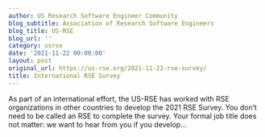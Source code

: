 ```yaml
---
author: US Research Software Engineer Community
blog_subtitle: Association of Research Software Engineers
blog_title: US-RSE
blog_url: ''
category: usrse
date: '2021-11-22 00:00:00'
layout: post
original_url: https://us-rse.org/2021-11-22-rse-survey/
title: International RSE Survey
---
```


As part of an international effort, the US-RSE has worked with RSE organizations in other countries to develop the 2021 RSE Survey. You don’t need to be called an RSE to complete the survey. Your formal job title does not matter: we want to hear from you if you develop...